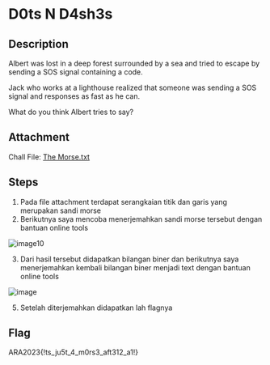 # D0ts N D4sh3s
## Description
Albert was lost in a deep forest surrounded by a sea and tried to escape by sending a SOS signal containing a code.

Jack who works at a lighthouse realized that someone was sending a SOS signal and responses as fast as he can.

What do you think Albert tries to say?
## Attachment
Chall File: [The Morse.txt](https://github.com/ptr173/CTF-Write-Up/files/11036012/The.Morse.txt)

## Steps
1. Pada file attachment terdapat serangkaian titik dan garis yang merupakan sandi morse
2. Berikutnya saya mencoba menerjemahkan sandi morse tersebut dengan bantuan online tools

![image10](https://user-images.githubusercontent.com/123644468/226797830-71184d8a-f082-4fbd-b679-b66a1b81517f.png)

3. Dari hasil tersebut didapatkan bilangan biner dan berikutnya saya menerjemahkan kembali bilangan biner menjadi text dengan bantuan online tools

![image](https://user-images.githubusercontent.com/123644468/226798160-147cd617-6ef2-47b8-8c68-7a4b92aa68d4.png)

5. Setelah diterjemahkan didapatkan lah flagnya

## Flag
ARA2023{!ts_ju5t_4_m0rs3_aft312_a1!}

